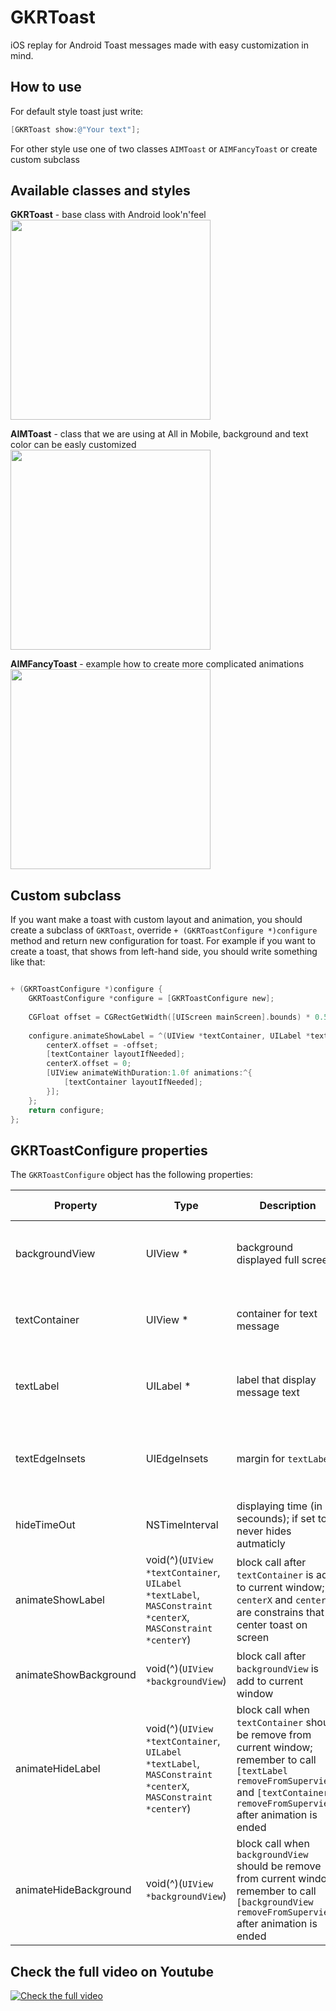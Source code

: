 # GKRToast
iOS replay for Android Toast messages made with easy customization in mind.

## How to use 

For default style toast just write:

```objective-c
[GKRToast show:@"Your text"];
```

For other style use one of two classes `AIMToast` or `AIMFancyToast` or create custom subclass

## Available classes and styles

**GKRToast** - base class with Android look'n'feel
<br>
<img src="https://github.com/AllinMobile/GKRToast/raw/master/Assets/GKRToast.gif" width="320">

**AIMToast** - class that we are using at All in Mobile, background and text color can be easly customized 
<br>
<img src="https://raw.githubusercontent.com/AllinMobile/GKRToast/master/Assets/AIMToast.gif" width="320">

**AIMFancyToast** - example how to create more complicated animations
<br>
<img src="https://raw.githubusercontent.com/AllinMobile/GKRToast/master/Assets/AIMFancyToast.gif" width="320">

## Custom subclass
If you want make a toast with custom layout and animation, you should create a subclass of `GKRToast`, override `+ (GKRToastConfigure *)configure` method and return new configuration for toast. For example if you want to create a toast, that shows from left-hand side, you should write something like that:

```objective-c

+ (GKRToastConfigure *)configure {
    GKRToastConfigure *configure = [GKRToastConfigure new];
    
    CGFloat offset = CGRectGetWidth([UIScreen mainScreen].bounds) * 0.5f + 100;
    
    configure.animateShowLabel = ^(UIView *textContainer, UILabel *textLabel, MASConstraint *centerX, MASConstraint *centerY) {
        centerX.offset = -offset;
        [textContainer layoutIfNeeded];
        centerX.offset = 0;
        [UIView animateWithDuration:1.0f animations:^{
            [textContainer layoutIfNeeded];
        }];
    };
    return configure;
};

```

## GKRToastConfigure properties 
The `GKRToastConfigure` object has the following properties:

Property | Type | Description | Default value
-------- | ---- | ----------- | --------------
backgroundView | UIView * | background displayed full screen | back color with 30% alpha
textContainer | UIView * | container for text message | back color with 80% alpha
textLabel | UILabel * | label that display message text | whte text color, number of line set to 0
textEdgeInsets | UIEdgeInsets | margin for `textLabel` | left, right, top and bottom set to 10 pt
hideTimeOut | NSTimeInterval |displaying time (in secounds); if set to 0, never hides autmaticly | 5s
animateShowLabel | void(^)(`UIView *textContainer`, `UILabel *textLabel`, `MASConstraint *centerX`, `MASConstraint *centerY`) | block call after `textContainer` is add to current window; `centerX` and `centerY` are constrains that center toast on screen | alpha transition from 0 to 1 in 0.5 s
animateShowBackground | void(^)(`UIView *backgroundView`) | block call after `backgroundView` is add to current window | alpha transition from 0 to 1 in 0.5 s
animateHideLabel | void(^)(`UIView *textContainer`, `UILabel *textLabel`, `MASConstraint *centerX`, `MASConstraint *centerY`) | block call when `textContainer` should be remove from current window; remember to call `[textLabel removeFromSuperview]` and `[textContainer removeFromSuperview]` after animation is ended | alpha transition from 1 to 0 in 0.5 s
animateHideBackground | void(^)(`UIView *backgroundView`) | block call when `backgroundView` should be remove from current window; remember to call `[backgroundView removeFromSuperview]` after animation is ended | alpha transition from 1 to 0 in 0.5 s

## Check the full video on Youtube

[![Check the full video](http://img.youtube.com/vi/QUvb8lZWkhg/0.jpg)](https://www.youtube.com/watch?v=QUvb8lZWkhg)

